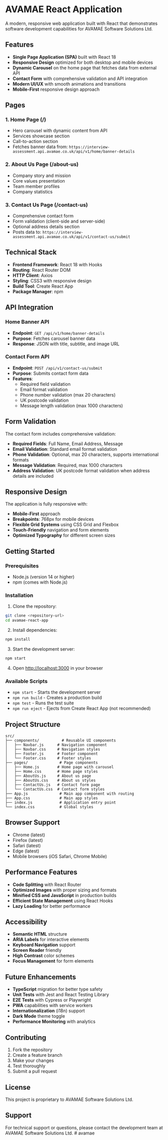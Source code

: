 # AVAMAE React Application

A modern, responsive web application built with React that demonstrates software development capabilities for AVAMAE Software Solutions Ltd.

## Features

- **Single Page Application (SPA)** built with React 18
- **Responsive Design** optimized for both desktop and mobile devices
- **Dynamic Carousel** on the home page that fetches data from external API
- **Contact Form** with comprehensive validation and API integration
- **Modern UI/UX** with smooth animations and transitions
- **Mobile-First** responsive design approach

## Pages

### 1. Home Page (/)

- Hero carousel with dynamic content from API
- Services showcase section
- Call-to-action section
- Fetches banner data from: `https://interview-assessment.api.avamae.co.uk/api/v1/home/banner-details`

### 2. About Us Page (/about-us)

- Company story and mission
- Core values presentation
- Team member profiles
- Company statistics

### 3. Contact Us Page (/contact-us)

- Comprehensive contact form
- Form validation (client-side and server-side)
- Optional address details section
- Posts data to: `https://interview-assessment.api.avamae.co.uk/api/v1/contact-us/submit`

## Technical Stack

- **Frontend Framework**: React 18 with Hooks
- **Routing**: React Router DOM
- **HTTP Client**: Axios
- **Styling**: CSS3 with responsive design
- **Build Tool**: Create React App
- **Package Manager**: npm

## API Integration

### Home Banner API

- **Endpoint**: `GET /api/v1/home/banner-details`
- **Purpose**: Fetches carousel banner data
- **Response**: JSON with title, subtitle, and image URL

### Contact Form API

- **Endpoint**: `POST /api/v1/contact-us/submit`
- **Purpose**: Submits contact form data
- **Features**:
  - Required field validation
  - Email format validation
  - Phone number validation (max 20 characters)
  - UK postcode validation
  - Message length validation (max 1000 characters)

## Form Validation

The contact form includes comprehensive validation:

- **Required Fields**: Full Name, Email Address, Message
- **Email Validation**: Standard email format validation
- **Phone Validation**: Optional, max 20 characters, supports international formats
- **Message Validation**: Required, max 1000 characters
- **Address Validation**: UK postcode format validation when address details are included

## Responsive Design

The application is fully responsive with:

- **Mobile-First** approach
- **Breakpoints**: 768px for mobile devices
- **Flexible Grid Systems** using CSS Grid and Flexbox
- **Touch-Friendly** navigation and form elements
- **Optimized Typography** for different screen sizes

## Getting Started

### Prerequisites

- Node.js (version 14 or higher)
- npm (comes with Node.js)

### Installation

1. Clone the repository:

```bash
git clone <repository-url>
cd avamae-react-app
```

2. Install dependencies:

```bash
npm install
```

3. Start the development server:

```bash
npm start
```

4. Open [http://localhost:3000](http://localhost:3000) in your browser

### Available Scripts

- `npm start` - Starts the development server
- `npm run build` - Creates a production build
- `npm test` - Runs the test suite
- `npm run eject` - Ejects from Create React App (not recommended)

## Project Structure

```
src/
├── components/          # Reusable UI components
│   ├── Navbar.js      # Navigation component
│   ├── Navbar.css     # Navigation styles
│   ├── Footer.js      # Footer component
│   └── Footer.css     # Footer styles
├── pages/              # Page components
│   ├── Home.js        # Home page with carousel
│   ├── Home.css       # Home page styles
│   ├── AboutUs.js     # About us page
│   ├── AboutUs.css    # About us styles
│   ├── ContactUs.js   # Contact form page
│   └── ContactUs.css  # Contact form styles
├── App.js              # Main app component with routing
├── App.css             # Main app styles
├── index.js            # Application entry point
└── index.css           # Global styles
```

## Browser Support

- Chrome (latest)
- Firefox (latest)
- Safari (latest)
- Edge (latest)
- Mobile browsers (iOS Safari, Chrome Mobile)

## Performance Features

- **Code Splitting** with React Router
- **Optimized Images** with proper sizing and formats
- **Minified CSS and JavaScript** in production builds
- **Efficient State Management** using React Hooks
- **Lazy Loading** for better performance

## Accessibility

- **Semantic HTML** structure
- **ARIA Labels** for interactive elements
- **Keyboard Navigation** support
- **Screen Reader** friendly
- **High Contrast** color schemes
- **Focus Management** for form elements

## Future Enhancements

- **TypeScript** migration for better type safety
- **Unit Tests** with Jest and React Testing Library
- **E2E Tests** with Cypress or Playwright
- **PWA** capabilities with service workers
- **Internationalization** (i18n) support
- **Dark Mode** theme toggle
- **Performance Monitoring** with analytics

## Contributing

1. Fork the repository
2. Create a feature branch
3. Make your changes
4. Test thoroughly
5. Submit a pull request

## License

This project is proprietary to AVAMAE Software Solutions Ltd.

## Support

For technical support or questions, please contact the development team at AVAMAE Software Solutions Ltd.
#   a v a m a e  
 